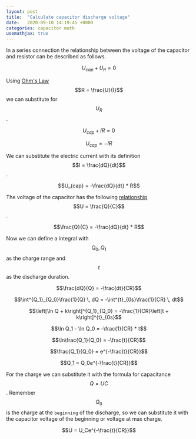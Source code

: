 ```yaml
---
layout: post
title:  "Calculate capacitor discharge voltage"
date:   2020-09-10 14:19:45 +0000
categories: capacitor math
usemathjax: true
---
```

In a series connection the relationship between the voltage of the capacitor and resistor can be described as follows.

$$U_{cap} + U_R = 0$$

Using [Ohm's Law](https://en.wikipedia.org/wiki/Ohm%27s_law) $$R = \frac{U}{I}$$ we can substitute for $$U_R$$.

$$U_{cap} + IR = 0$$

$$U_{cap} = -IR$$

We can substitute the electric current with its definition $$I = \frac{dQ}{dt}$$.

$$U_{cap} = -\frac{dQ}{dt} * R$$

The voltage of the capacitor has the following [relationship](https://en.wikipedia.org/wiki/Capacitance#Self_capacitance) $$U = \frac{Q}{C}$$.

$$\frac{Q}{C} = -\frac{dQ}{dt} * R$$

Now we can define a integral with $$Q_0, Q_1$$ as the charge range and $$t$$ as the discharge duration.

$$\frac{dQ}{Q} = -\frac{dt}{CR}$$

$$\int^{Q_1}_{Q_0}\frac{1}{Q} \, dQ = -\int^{t}_{0s}\frac{1}{CR} \, dt$$

$$\left[\ln Q + k\right]^{Q_1}_{Q_0} = -\frac{1}{CR}\left[t + k\right]^{t}_{0s}$$

$$\ln Q_1 - \ln Q_0 = -\frac{1}{CR} * t$$

$$\ln\frac{Q_1}{Q_0} = -\frac{t}{CR}$$

$$\frac{Q_1}{Q_0} = e^{-\frac{t}{CR}}$$

$$Q_1 = Q_0e^{-\frac{t}{CR}}$$

For the charge we can substitute it with the formula for capacitance $$Q = UC$$. Remember $$Q_0$$ is the charge at the `beginning` of the discharge, so we can substitute it with the capacitor voltage of the beginning or voltage at max charge.

$$U = U_Ce^{-\frac{t}{CR}}$$